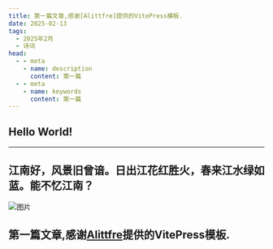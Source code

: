 ```yaml
---
title: 第一篇文章,感谢[Alittfre]提供的VitePress模板.
date: 2025-02-13
tags:
  - 2025年2月
  - 诗词
head:
  - - meta
    - name: description
      content: 第一篇
  - - meta
    - name: keywords
      content: 第一篇
---
```


## Hello World!

---

## 江南好，风景旧曾谙。日出江花红胜火，春来江水绿如蓝。能不忆江南？

![图片](https://w.wallhaven.cc/full/m3/wallhaven-m3xdg1.jpg)

## 第一篇文章,感谢[Alittfre](https://github.com/Alittfre/vitepress-theme-bluearchive)提供的VitePress模板.
